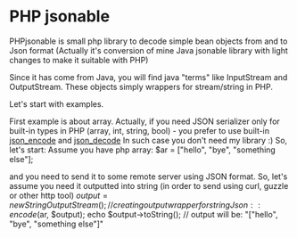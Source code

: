 PHP jsonable
========

PHPjsonable is small php library to decode simple bean objects from and to Json format (Actually it's conversion of mine Java jsonable library with light changes to make it suitable with PHP)

Since it has come from Java, you will find java "terms" like InputStream and OutputStream.
These objects simply wrappers for stream/string in PHP.

Let's start with examples. 

First example is about array. Actually, if you need JSON serializer only for built-in types in PHP (array, int, string, bool) - you prefer to use built-in [json_encode](http://php.net/manual/en/function.json-encode.php) and [json_decode](http://php.net/manual/en/function.json-decode.php)
In such case you don't need my library :)
So, let's start: Assume you have php array:
    $ar = ["hello", "bye", "something else"];
    
and you need to send it to some remote server using JSON format.
So, let's assume you need it outputted into string (in order to send using curl, guzzle or other http tool)
    $output = new StringOutputStream(); // creating output wrapper for string
    Json::encode($ar, $output);
    echo $output->toString();
    // output will be: "["hello", "bye", "something else"]" 
